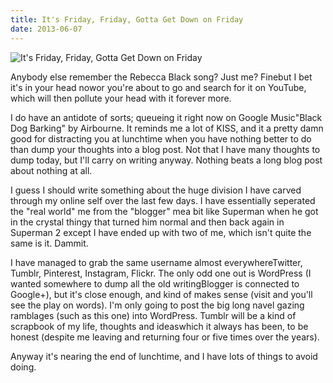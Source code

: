 ```yaml
---
title: It's Friday, Friday, Gotta Get Down on Friday
date: 2013-06-07
---
```


![It's Friday, Friday, Gotta Get Down on Friday](https://source.unsplash.com/gp8BLyaTaA0/1600x900)

Anybody else remember the Rebecca Black song? Just me? Finebut I bet it's in your head nowor you're about to go and search for it on YouTube, which will then pollute your head with it forever more.

I do have an antidote of sorts; queueing it right now on Google Music"Black Dog Barking" by Airbourne. It reminds me a lot of KISS, and it a pretty damn good for distracting you at lunchtime when you have nothing better to do than dump your thoughts into a blog post. Not that I have many thoughts to dump today, but I'll carry on writing anyway. Nothing beats a long blog post about nothing at all.

I guess I should write something about the huge division I have carved through my online self over the last few days. I have essentially seperated the "real world" me from the "blogger" mea bit like Superman when he got in the crystal thingy that turned him normal and then back again in Superman 2 except I have ended up with two of me, which isn't quite the same is it. Dammit.

I have managed to grab the same username almost everywhereTwitter, Tumblr, Pinterest, Instagram, Flickr. The only odd one out is WordPress (I wanted somewhere to dump all the old writingBlogger is connected to Google+), but it's close enough, and kind of makes sense (visit and you'll see the play on words). I'm only going to post the big long navel gazing ramblages (such as this one) into WordPress. Tumblr will be a kind of scrapbook of my life, thoughts and ideaswhich it always has been, to be honest (despite me leaving and returning four or five times over the years).

Anyway it's nearing the end of lunchtime, and I have lots of things to avoid doing.